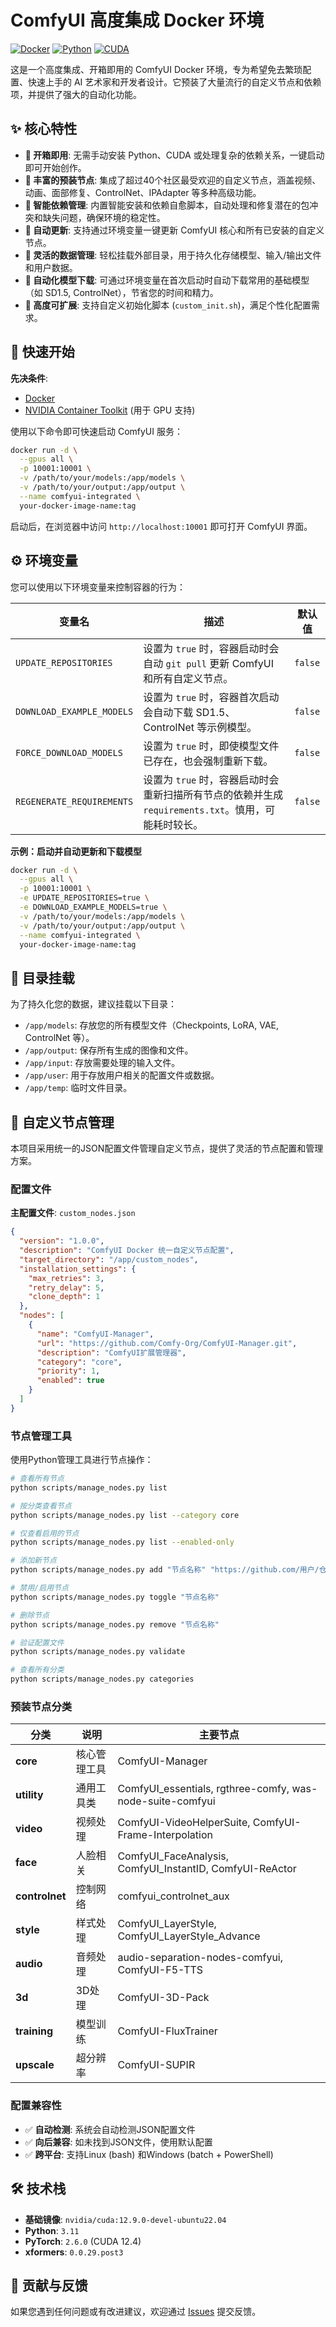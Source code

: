 # ComfyUI 高度集成 Docker 环境

[![Docker](https://img.shields.io/badge/Docker-ready-blue.svg)](https://www.docker.com/)
[![Python](https://img.shields.io/badge/Python-3.11-blue.svg)](https://www.python.org/)
[![CUDA](https://img.shields.io/badge/CUDA-12.9.0-green.svg)](https://developer.nvidia.com/cuda-toolkit)

这是一个高度集成、开箱即用的 ComfyUI Docker 环境，专为希望免去繁琐配置、快速上手的 AI 艺术家和开发者设计。它预装了大量流行的自定义节点和依赖项，并提供了强大的自动化功能。

## ✨ 核心特性

*   **🚀 开箱即用**: 无需手动安装 Python、CUDA 或处理复杂的依赖关系，一键启动即可开始创作。
*   **🧩 丰富的预装节点**: 集成了超过40个社区最受欢迎的自定义节点，涵盖视频、动画、面部修复、ControlNet、IPAdapter 等多种高级功能。
*   **🧠 智能依赖管理**: 内置智能安装和依赖自愈脚本，自动处理和修复潜在的包冲突和缺失问题，确保环境的稳定性。
*   **🔄 自动更新**: 支持通过环境变量一键更新 ComfyUI 核心和所有已安装的自定义节点。
*   **📂 灵活的数据管理**: 轻松挂载外部目录，用于持久化存储模型、输入/输出文件和用户数据。
*   **🤖 自动化模型下载**: 可通过环境变量在首次启动时自动下载常用的基础模型（如 SD1.5, ControlNet），节省您的时间和精力。
*   **🔧 高度可扩展**: 支持自定义初始化脚本 (`custom_init.sh`)，满足个性化配置需求。

## 🚀 快速开始

**先决条件**:
*   [Docker](https://www.docker.com/get-started)
*   [NVIDIA Container Toolkit](https://docs.nvidia.com/datacenter/cloud-native/container-toolkit/latest/install-guide.html) (用于 GPU 支持)

使用以下命令即可快速启动 ComfyUI 服务：

```bash
docker run -d \
  --gpus all \
  -p 10001:10001 \
  -v /path/to/your/models:/app/models \
  -v /path/to/your/output:/app/output \
  --name comfyui-integrated \
  your-docker-image-name:tag
```

启动后，在浏览器中访问 `http://localhost:10001` 即可打开 ComfyUI 界面。

## ⚙️ 环境变量

您可以使用以下环境变量来控制容器的行为：

| 变量名                    | 描述                                                                                             | 默认值   |
| ------------------------- | ------------------------------------------------------------------------------------------------ | -------- |
| `UPDATE_REPOSITORIES`     | 设置为 `true` 时，容器启动时会自动 `git pull` 更新 ComfyUI 和所有自定义节点。                      | `false`  |
| `DOWNLOAD_EXAMPLE_MODELS` | 设置为 `true` 时，容器首次启动会自动下载 SD1.5、ControlNet 等示例模型。                            | `false`  |
| `FORCE_DOWNLOAD_MODELS`   | 设置为 `true` 时，即使模型文件已存在，也会强制重新下载。                                           | `false`  |
| `REGENERATE_REQUIREMENTS` | 设置为 `true` 时，容器启动时会重新扫描所有节点的依赖并生成 `requirements.txt`。慎用，可能耗时较长。 | `false`  |

**示例：启动并自动更新和下载模型**
```bash
docker run -d \
  --gpus all \
  -p 10001:10001 \
  -e UPDATE_REPOSITORIES=true \
  -e DOWNLOAD_EXAMPLE_MODELS=true \
  -v /path/to/your/models:/app/models \
  -v /path/to/your/output:/app/output \
  --name comfyui-integrated \
  your-docker-image-name:tag
```

## 📂 目录挂载

为了持久化您的数据，建议挂载以下目录：

*   `/app/models`: 存放您的所有模型文件（Checkpoints, LoRA, VAE, ControlNet 等）。
*   `/app/output`: 保存所有生成的图像和文件。
*   `/app/input`: 存放需要处理的输入文件。
*   `/app/user`: 用于存放用户相关的配置文件或数据。
*   `/app/temp`: 临时文件目录。

## 🧩 自定义节点管理

本项目采用统一的JSON配置文件管理自定义节点，提供了灵活的节点配置和管理方案。

### 配置文件

**主配置文件**: `custom_nodes.json`

```json
{
  "version": "1.0.0",
  "description": "ComfyUI Docker 统一自定义节点配置", 
  "target_directory": "/app/custom_nodes",
  "installation_settings": {
    "max_retries": 3,
    "retry_delay": 5,
    "clone_depth": 1
  },
  "nodes": [
    {
      "name": "ComfyUI-Manager",
      "url": "https://github.com/Comfy-Org/ComfyUI-Manager.git",
      "description": "ComfyUI扩展管理器",
      "category": "core", 
      "priority": 1,
      "enabled": true
    }
  ]
}
```

### 节点管理工具

使用Python管理工具进行节点操作：

```bash
# 查看所有节点
python scripts/manage_nodes.py list

# 按分类查看节点
python scripts/manage_nodes.py list --category core

# 仅查看启用的节点
python scripts/manage_nodes.py list --enabled-only

# 添加新节点
python scripts/manage_nodes.py add "节点名称" "https://github.com/用户/仓库.git" "节点描述" --category utility

# 禁用/启用节点
python scripts/manage_nodes.py toggle "节点名称"

# 删除节点
python scripts/manage_nodes.py remove "节点名称"

# 验证配置文件
python scripts/manage_nodes.py validate

# 查看所有分类
python scripts/manage_nodes.py categories
```

### 预装节点分类

| 分类 | 说明 | 主要节点 |
|------|------|----------|
| **core** | 核心管理工具 | ComfyUI-Manager |
| **utility** | 通用工具类 | ComfyUI_essentials, rgthree-comfy, was-node-suite-comfyui |
| **video** | 视频处理 | ComfyUI-VideoHelperSuite, ComfyUI-Frame-Interpolation |
| **face** | 人脸相关 | ComfyUI_FaceAnalysis, ComfyUI_InstantID, ComfyUI-ReActor |
| **controlnet** | 控制网络 | comfyui_controlnet_aux |
| **style** | 样式处理 | ComfyUI_LayerStyle, ComfyUI_LayerStyle_Advance |
| **audio** | 音频处理 | audio-separation-nodes-comfyui, ComfyUI-F5-TTS |
| **3d** | 3D处理 | ComfyUI-3D-Pack |
| **training** | 模型训练 | ComfyUI-FluxTrainer |
| **upscale** | 超分辨率 | ComfyUI-SUPIR |

### 配置兼容性

- ✅ **自动检测**: 系统会自动检测JSON配置文件
- ✅ **向后兼容**: 如未找到JSON文件，使用默认配置
- ✅ **跨平台**: 支持Linux (bash) 和Windows (batch + PowerShell)

## 🛠️ 技术栈

*   **基础镜像**: `nvidia/cuda:12.9.0-devel-ubuntu22.04`
*   **Python**: `3.11`
*   **PyTorch**: `2.6.0` (CUDA 12.4)
*   **xformers**: `0.0.29.post3`

## 🤝 贡献与反馈

如果您遇到任何问题或有改进建议，欢迎通过 [Issues](https://github.com/your-repo/issues) 提交反馈。